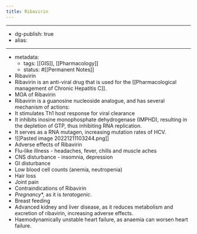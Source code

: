 ```yaml
---
title: Ribavirin
---
```


- --
- dg-publish: true
- alias:
- --
- metadata:
	- tags: [[GIS]], [[Pharmacology]]
	- status: #[[Permanent Notes]]
- Ribavirin
- Ribavirin is an anti-viral drug that is used for the [[Pharmacological management of Chronic Hepatitis C]].
- MOA of Ribavirin
- Ribavirin is a guanosine nucleoside analogue, and has several mechanism of actions:
- It stimulates Th1 host response for viral clearance
- It inhibits inosine monophosphate dehydrogenase (IMPHD), resulting in the depletion of GTP, thus inhibiting RNA replication.
- It serves as a RNA mutagen, increasing mutation rates of HCV.
- ![[Pasted image 20221211103244.png]]
- Adverse effects of Ribavirin
- Flu-like illness - headaches, fever, chills and muscle aches
- CNS disturbance - insomnia, depression
- GI disturbance
- Low blood cell counts (anemia, neutropenia)
- Hair loss
- Joint pain
- Contraindications of Ribavirin
- *Pregnancy**, as it is *teratogenic*.
- Breast feeding
- Advanced kidney and liver disease, as it reduces metabolism and excretion of ribavirin, increasing adverse effects.
- Haemodynamically unstable heart failure, as anaemia can worsen heart failure.